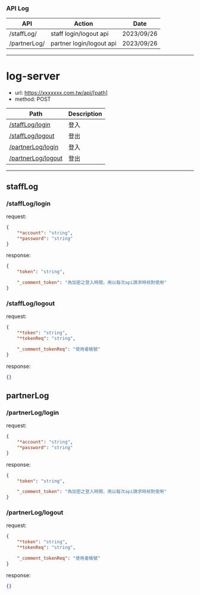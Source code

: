 ### API Log

| API          | Action                   | Date       |
| ------------ | ------------------------ | ---------- |
| /staffLog/   | staff login/logout api   | 2023/09/26 |
| /partnerLog/ | partner login/logout api | 2023/09/26 |

---

# log-server

- url: https://xxxxxxx.com.tw/api/[path]
- method: POST

| Path                                    | Description |
| --------------------------------------- | ----------- |
| [/staffLog/login](#staffloglogin)       | 登入        |
| [/staffLog/logout](#staffloglogout)     | 登出        |
| [/partnerLog/login](#partnerLoglogin)   | 登入        |
| [/partnerLog/logout](#partnerLoglogout) | 登出        |

---

## staffLog

### /staffLog/login

request:

```json
{
	"*account": "string",
	"*password": "string"
}
```

response:

```json
{
	"token": "string",

	"_comment_token": "為加密之登入時間，用以每次api請求時核對使用"
}
```

### /staffLog/logout

request:

```json
{
	"*token": "string",
	"*tokenReq": "string",

	"_comment_tokenReq": "使用者帳號"
}
```

response:

```json
{}
```

## partnerLog

### /partnerLog/login

request:

```json
{
	"*account": "string",
	"*password": "string"
}
```

response:

```json
{
	"token": "string",

	"_comment_token": "為加密之登入時間，用以每次api請求時核對使用"
}
```

### /partnerLog/logout

request:

```json
{
	"*token": "string",
	"*tokenReq": "string",

	"_comment_tokenReq": "使用者帳號"
}
```

response:

```json
{}
```

